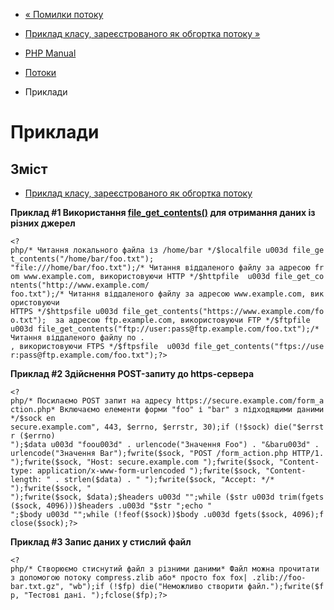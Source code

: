 - [« Помилки потоку](stream.errors.md)
- [Приклад класу, зареєстрованого як обгортка потоку
»](stream.streamwrapper.example-1.md)

- [PHP Manual](index.md)
- [Потоки](book.stream.md)
- Приклади

# Приклади

## Зміст

- [Приклад класу, зареєстрованого як обгортка
потоку](stream.streamwrapper.example-1.md)

**Приклад #1 Використання
[file_get_contents()](function.file-get-contents.md) для отримання
даних із різних джерел**

` <?php/* Читання локального файла із /home/bar */$localfile u003d file_get_contents("/home/bar/foo.txt"); "file:///home/bar/foo.txt");/* Читання віддаленого файлу за адресою from www.example.com, використовуючи HTTP */$httpfile  u003d file_get_contents("http://www.example.com/ foo.txt");/* Читання віддаленого файлу за адресою www.example.com, використовуючи HTTPS */$httpsfile u003d file_get_contents("https://www.example.com/foo.txt");  за адресою ftp.example.com, використовуючи FTP */$ftpfile   u003d file_get_contents("ftp://user:pass@ftp.example.com/foo.txt");/* Читання віддаленого файлу по . , використовуючи FTPS */$ftpsfile  u003d file_get_contents("ftps://user:pass@ftp.example.com/foo.txt");?> `

**Приклад #2 Здійснення POST-запиту до https-сервера**

` <?php/* Посилаємо POST запит на адресу https://secure.example.com/form_action.php* Включаємо елементи форми "foo" і "bar" з підходящими даними*/$sock en secure.example.com", 443, $errno, $errstr, 30);if (!$sock) die("$errstr ($errno)
");$data u003d "foou003d" . urlencode("Значення Foo") . "&baru003d" . urlencode("Значення Bar");fwrite($sock, "POST /form_action.php HTTP/1.
");fwrite($sock, "Host: secure.example.com
");fwrite($sock, "Content-type: application/x-www-form-urlencoded
");fwrite($sock, "Content-length: " . strlen($data) . "
");fwrite($sock, "Accept: */*
");fwrite($sock, "
");fwrite($sock, $data);$headers u003d "";while ($str u003d trim(fgets($sock, 4096)))$headers .u003d "$str
";echo "
";$body u003d "";while (!feof($sock))$body .u003d fgets($sock, 4096);fclose($sock);?> `

**Приклад #3 Запис даних у стислий файл**

` <?php/* Створюємо стиснутий файл з різними даними* Файл можна прочитати з допомогою потоку compress.zlib або* просто fox fox| .zlib://foo-bar.txt.gz", "wb");if (!$fp) die("Неможливо створити файл.");fwrite($fp, "Тестові дані.
");fclose($fp);?> `
